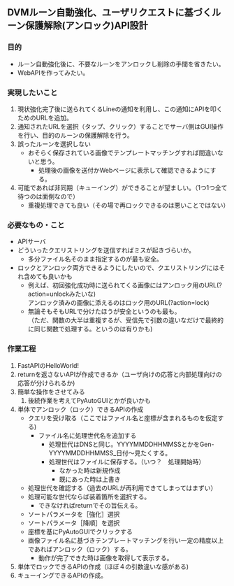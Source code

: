 ## DVMルーン自動強化、ユーザリクエストに基づくルーン保護解除(アンロック)API設計

### 目的

+ ルーン自動強化後に、不要なルーンをアンロックし削除の手間を省きたい。
+ WebAPIを作ってみたい。

### 実現したいこと

1. 現状強化完了後に送られてくるLineの通知を利用し、この通知にAPIを叩くためのURLを追加。
2. 通知されたURLを選択（タップ、クリック）することでサーバ側はGUI操作を行い、目的のルーンの保護解除を行う。
3. 誤ったルーンを選択しない
   + おそらく保存されている画像でテンプレートマッチングすれば間違いないと思う。
     + 処理後の画像を送付かWebページに表示して確認できるようにする。
4. 可能であれば非同期（キューイング）ができることが望ましい。（1つ1つ全て待つのは面倒なので）
   + 重複処理できても良い（その場で再ロックできるのは悪いことではない）

### 必要なもの・こと

+ APIサーバ
+ どういったクエリストリングを送信すればミスが起きづらいか。
  + 多分ファイル名そのまま指定するのが最も安全。
+ ロックとアンロック両方できるようにしたいので、クエリストリングにはそれ含めても良いかも
  + 例えば、初回強化成功時に送られてくる画像にはアンロック用のURL(?action=unlockみたいな)  
    アンロック済みの画像に添えるのはロック用のURL(?action=lock)
  + 無論そもそもURLで分けたほうが安全というのも最も。  
   （ただ、関数の大半は重複するが、受信先で引数の違いなだけで最終的に同じ関数で処理する。というのは有りかも)

### 作業工程

1. FastAPIのHelloWorld!
2. returnを返さないAPIが作成できるか（ユーザ向けの応答と内部処理向けの応答が分けられるか)
3. 簡単な操作をさせてみる
   1. 後続作業を考えてPyAutoGUIとかが良いかも
4. 単体でアンロック（ロック）できるAPIの作成
    + クエリを受け取る（ここではファイル名と座標が含まれるものを仮定する)
      + ファイル名に処理世代名を追加する
        + 処理世代はDNSと同じ。YYYYMMDDHHMMSSとかをGen-YYYYMMDDHHMMSS_日付〜見たくする。
        + 処理世代はファイルに保存する。（いつ？　処理開始時）
          + なかった時は新規作成
          + 既にあった時は上書き
    + 処理世代を確認する（過去のURLが再利用できてしまってはまずい）
    + 処理可能な世代ならば装着箇所を選択する。
      + できなければreturnでその旨伝える。
    + ソートパラメータを［強化］選択
    + ソートパラメータ［降順］を選択
    + 座標を基にPyAutoGUIでクリックする
    + 画像ファイル名に基づきテンプレートマッチングを行い一定の精度以上であればアンロック（ロック）する。
      + 動作が完了できた時は画像を取得して表示する。
5. 単体でロックできるAPIの作成（ほぼ４の引数違いな感がある)
6. キューイングできるAPIの作成。